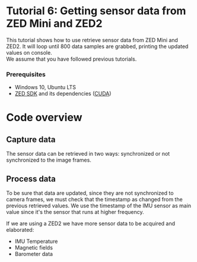 # Tutorial 6: Getting sensor data from ZED Mini and ZED2

This tutorial shows how to use retrieve sensor data from ZED Mini and ZED2. It will loop until 800 data samples are grabbed, printing the updated values on console.<br/>
We assume that you have followed previous tutorials.

### Prerequisites

- Windows 10, Ubuntu LTS
- [ZED SDK](https://www.stereolabs.com/developers/) and its dependencies ([CUDA](https://developer.nvidia.com/cuda-downloads))

# Code overview

## Capture data

The sensor data can be retrieved in two ways: synchronized or not synchronized to the image frames.

## Process data

To be sure that data are updated, since they are not synchronized to camera frames, we must check that the timestamp as changed from the previous retrieved values. We use the timestamp of the IMU sensor as main value since it's the sensor that runs at higher frequency.

If we are using a ZED2 we have more sensor data to be acquired and elaborated:

- IMU Temperature
- Magnetic fields
- Barometer data
